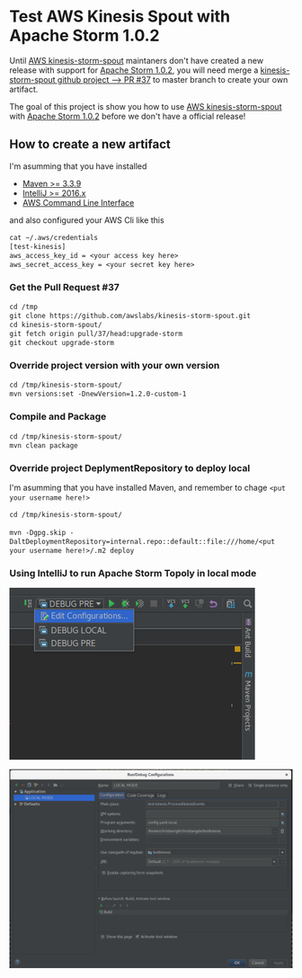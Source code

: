 # Test AWS Kinesis Spout with Apache Storm 1.0.2
Until [AWS kinesis-storm-spout](https://github.com/awslabs/kinesis-storm-spout)
maintaners don't have created a new release with support for [Apache Storm 1.0.2](http://storm.apache.org/), you will need merge a [kinesis-storm-spout github project --> PR #37](https://github.com/awslabs/kinesis-storm-spout/pull/37)
to master branch to create your own artifact.

The goal of this project is show you how to use [AWS kinesis-storm-spout](https://github.com/awslabs/kinesis-storm-spout) with [Apache Storm 1.0.2](http://storm.apache.org/) before we don't have a official release!

## How to create a new artifact

I'm asumming that you have installed
* [Maven >= 3.3.9](https://maven.apache.org/)
* [IntelliJ >= 2016.x](https://www.jetbrains.com/idea/)
* [AWS Command Line Interface](http://docs.aws.amazon.com/cli/latest/userguide/installing.html)

and also configured your AWS Cli like this
```
cat ~/.aws/credentials
[test-kinesis]
aws_access_key_id = <your access key here>
aws_secret_access_key = <your secret key here>

```

### Get the Pull Request #37
```
cd /tmp
git clone https://github.com/awslabs/kinesis-storm-spout.git
cd kinesis-storm-spout/
git fetch origin pull/37/head:upgrade-storm
git checkout upgrade-storm
```

### Override project version with your own version
```
cd /tmp/kinesis-storm-spout/
mvn versions:set -DnewVersion=1.2.0-custom-1
```

### Compile and Package
```
cd /tmp/kinesis-storm-spout/
mvn clean package
```

### Override project DeplymentRepository to deploy local
I'm asumming that you have installed Maven, and remember to chage
`<put your username here!>`
```
cd /tmp/kinesis-storm-spout/

mvn -Dgpg.skip -DaltDeploymentRepository=internal.repo::default::file:///home/<put your username here!>/.m2 deploy
```

### Using IntelliJ to run Apache Storm Topoly in local mode
![Intellij Runnig Cof](running-conf.png)

![Intellij Running Topology in local mode](local-mode.png)
